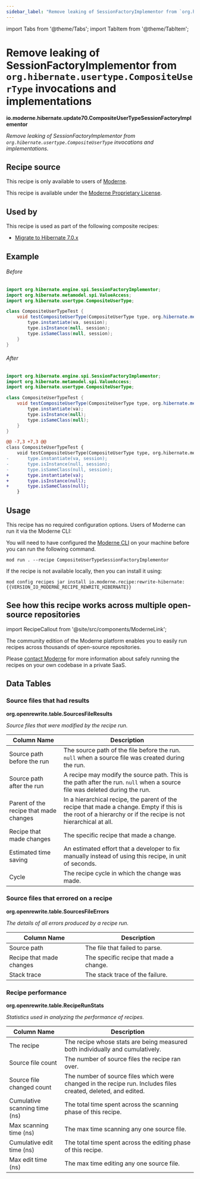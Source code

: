 ```yaml
---
sidebar_label: "Remove leaking of SessionFactoryImplementor from `org.hibernate.usertype.CompositeUserType` invocations and implementations"
---
```


import Tabs from '@theme/Tabs';
import TabItem from '@theme/TabItem';

# Remove leaking of SessionFactoryImplementor from `org.hibernate.usertype.CompositeUserType` invocations and implementations

**io.moderne.hibernate.update70.CompositeUserTypeSessionFactoryImplementor**

_Remove leaking of SessionFactoryImplementor from `org.hibernate.usertype.CompositeUserType` invocations and implementations._

## Recipe source

This recipe is only available to users of [Moderne](https://docs.moderne.io/).


This recipe is available under the [Moderne Proprietary License](https://docs.moderne.io/licensing/overview).


## Used by

This recipe is used as part of the following composite recipes:

* [Migrate to Hibernate 7.0.x](/recipes/hibernate/migratetohibernate70.md)

## Example


<Tabs groupId="beforeAfter">
<TabItem value="java" label="java">


###### Before
```java
import org.hibernate.engine.spi.SessionFactoryImplementor;
import org.hibernate.metamodel.spi.ValueAccess;
import org.hibernate.usertype.CompositeUserType;

class CompositeUserTypeTest {
    void testCompositeUserType(CompositeUserType type, org.hibernate.metamodel.spi.ValueAccess va, org.hibernate.engine.spi.SessionFactoryImplementor session) {
        type.instantiate(va, session);
        type.isInstance(null, session);
        type.isSameClass(null, session);
    }
}
```

###### After
```java
import org.hibernate.engine.spi.SessionFactoryImplementor;
import org.hibernate.metamodel.spi.ValueAccess;
import org.hibernate.usertype.CompositeUserType;

class CompositeUserTypeTest {
    void testCompositeUserType(CompositeUserType type, org.hibernate.metamodel.spi.ValueAccess va, org.hibernate.engine.spi.SessionFactoryImplementor session) {
        type.instantiate(va);
        type.isInstance(null);
        type.isSameClass(null);
    }
}
```

</TabItem>
<TabItem value="diff" label="Diff" >

```diff
@@ -7,3 +7,3 @@
class CompositeUserTypeTest {
    void testCompositeUserType(CompositeUserType type, org.hibernate.metamodel.spi.ValueAccess va, org.hibernate.engine.spi.SessionFactoryImplementor session) {
-       type.instantiate(va, session);
-       type.isInstance(null, session);
-       type.isSameClass(null, session);
+       type.instantiate(va);
+       type.isInstance(null);
+       type.isSameClass(null);
    }
```
</TabItem>
</Tabs>


## Usage

This recipe has no required configuration options. Users of Moderne can run it via the Moderne CLI:
<Tabs groupId="projectType">


<TabItem value="moderne-cli" label="Moderne CLI">

You will need to have configured the [Moderne CLI](https://docs.moderne.io/user-documentation/moderne-cli/getting-started/cli-intro) on your machine before you can run the following command.

```shell title="shell"
mod run . --recipe CompositeUserTypeSessionFactoryImplementor
```

If the recipe is not available locally, then you can install it using:
```shell
mod config recipes jar install io.moderne.recipe:rewrite-hibernate:{{VERSION_IO_MODERNE_RECIPE_REWRITE_HIBERNATE}}
```
</TabItem>
</Tabs>

## See how this recipe works across multiple open-source repositories

import RecipeCallout from '@site/src/components/ModerneLink';

<RecipeCallout link="https://app.moderne.io/recipes/io.moderne.hibernate.update70.CompositeUserTypeSessionFactoryImplementor" />

The community edition of the Moderne platform enables you to easily run recipes across thousands of open-source repositories.

Please [contact Moderne](https://moderne.io/product) for more information about safely running the recipes on your own codebase in a private SaaS.
## Data Tables

<Tabs groupId="data-tables">
<TabItem value="org.openrewrite.table.SourcesFileResults" label="SourcesFileResults">

### Source files that had results
**org.openrewrite.table.SourcesFileResults**

_Source files that were modified by the recipe run._

| Column Name | Description |
| ----------- | ----------- |
| Source path before the run | The source path of the file before the run. `null` when a source file was created during the run. |
| Source path after the run | A recipe may modify the source path. This is the path after the run. `null` when a source file was deleted during the run. |
| Parent of the recipe that made changes | In a hierarchical recipe, the parent of the recipe that made a change. Empty if this is the root of a hierarchy or if the recipe is not hierarchical at all. |
| Recipe that made changes | The specific recipe that made a change. |
| Estimated time saving | An estimated effort that a developer to fix manually instead of using this recipe, in unit of seconds. |
| Cycle | The recipe cycle in which the change was made. |

</TabItem>

<TabItem value="org.openrewrite.table.SourcesFileErrors" label="SourcesFileErrors">

### Source files that errored on a recipe
**org.openrewrite.table.SourcesFileErrors**

_The details of all errors produced by a recipe run._

| Column Name | Description |
| ----------- | ----------- |
| Source path | The file that failed to parse. |
| Recipe that made changes | The specific recipe that made a change. |
| Stack trace | The stack trace of the failure. |

</TabItem>

<TabItem value="org.openrewrite.table.RecipeRunStats" label="RecipeRunStats">

### Recipe performance
**org.openrewrite.table.RecipeRunStats**

_Statistics used in analyzing the performance of recipes._

| Column Name | Description |
| ----------- | ----------- |
| The recipe | The recipe whose stats are being measured both individually and cumulatively. |
| Source file count | The number of source files the recipe ran over. |
| Source file changed count | The number of source files which were changed in the recipe run. Includes files created, deleted, and edited. |
| Cumulative scanning time (ns) | The total time spent across the scanning phase of this recipe. |
| Max scanning time (ns) | The max time scanning any one source file. |
| Cumulative edit time (ns) | The total time spent across the editing phase of this recipe. |
| Max edit time (ns) | The max time editing any one source file. |

</TabItem>

</Tabs>

